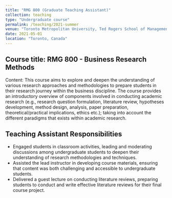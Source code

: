 ```yaml
---
title: "RMG 800 (Graduate Teaching Assistant)"
collection: teaching
type: "Undergraduate course"
permalink: /teaching/2021-summer
venue: "Toronto Metropolitan University, Ted Rogers School of Management"
date: 2021-05-01
location: "Toronto, Canada"
---
```


## Course title: RMG 800 - Business Research Methods

Content: This course aims to explore and deepen the understanding of various research approaches and methodologies to prepare students in their research journey within the business discipline. The course provides an introductory overview of components involved in conducting academic research (e.g., research question formulation, literature review, hypotheses development, method design, analysis, paper preparation, theoretical/practical implications, ethics etc.); taking into account the different paradigms that exists within academic research.

## Teaching Assistant Responsibilities

* Engaged students in classroom activities, leading and moderating discussions among undergraduate students to deepen their understanding of research methodologies and techniques.
* Assisted the lead instructor in developing course materials, ensuring that content was both challenging and accessible to undergraduate students.
* Delivered a guest lecture on conducting literature reviews, preparing students to conduct and write effective literature reviews for their final course project.
